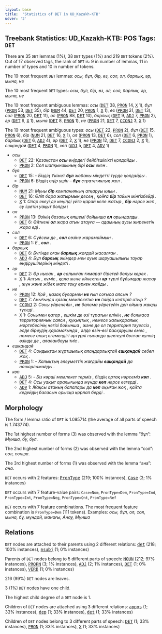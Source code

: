 ```yaml
---
layout: base
title:  'Statistics of DET in UD_Kazakh-KTB'
udver: '2'
---
```


## Treebank Statistics: UD_Kazakh-KTB: POS Tags: `DET`

There are 35 `DET` lemmas (1%), 38 `DET` types (1%) and 219 `DET` tokens (2%).
Out of 17 observed tags, the rank of `DET` is: 9 in number of lemmas, 11 in number of types and 10 in number of tokens.

The 10 most frequent `DET` lemmas: <em>осы, бұл, бір, өз, сол, ол, барлық, әр, мына, не</em>

The 10 most frequent `DET` types:  <em>осы, бұл, бір, өз, ол, сол, барлық, әр, мына, не</em>

The 10 most frequent ambiguous lemmas: <em>осы</em> (<tt><a href="kk_ktb-pos-DET.html">DET</a></tt> 38, <tt><a href="kk_ktb-pos-PRON.html">PRON</a></tt> 14, <tt><a href="kk_ktb-pos-X.html">X</a></tt> 1), <em>бұл</em> (<tt><a href="kk_ktb-pos-PRON.html">PRON</a></tt> 53, <tt><a href="kk_ktb-pos-DET.html">DET</a></tt> 35), <em>бір</em> (<tt><a href="kk_ktb-pos-NUM.html">NUM</a></tt> 44, <tt><a href="kk_ktb-pos-DET.html">DET</a></tt> 20, <tt><a href="kk_ktb-pos-PRON.html">PRON</a></tt> 1, <tt><a href="kk_ktb-pos-X.html">X</a></tt> 1), <em>өз</em> (<tt><a href="kk_ktb-pos-PRON.html">PRON</a></tt> 31, <tt><a href="kk_ktb-pos-DET.html">DET</a></tt> 13), <em>сол</em> (<tt><a href="kk_ktb-pos-PRON.html">PRON</a></tt> 20, <tt><a href="kk_ktb-pos-DET.html">DET</a></tt> 11), <em>ол</em> (<tt><a href="kk_ktb-pos-PRON.html">PRON</a></tt> 88, <tt><a href="kk_ktb-pos-DET.html">DET</a></tt> 10), <em>барлық</em> (<tt><a href="kk_ktb-pos-DET.html">DET</a></tt> 9, <tt><a href="kk_ktb-pos-ADJ.html">ADJ</a></tt> 7, <tt><a href="kk_ktb-pos-PRON.html">PRON</a></tt> 2), <em>әр</em> (<tt><a href="kk_ktb-pos-DET.html">DET</a></tt> 9, <tt><a href="kk_ktb-pos-X.html">X</a></tt> 1), <em>мына</em> (<tt><a href="kk_ktb-pos-DET.html">DET</a></tt> 8, <tt><a href="kk_ktb-pos-PRON.html">PRON</a></tt> 1), <em>не</em> (<tt><a href="kk_ktb-pos-PRON.html">PRON</a></tt> 21, <tt><a href="kk_ktb-pos-DET.html">DET</a></tt> 7, <tt><a href="kk_ktb-pos-CCONJ.html">CCONJ</a></tt> 3, <tt><a href="kk_ktb-pos-X.html">X</a></tt> 1)

The 10 most frequent ambiguous types:  <em>осы</em> (<tt><a href="kk_ktb-pos-DET.html">DET</a></tt> 22, <tt><a href="kk_ktb-pos-PRON.html">PRON</a></tt> 2), <em>бұл</em> (<tt><a href="kk_ktb-pos-DET.html">DET</a></tt> 15, <tt><a href="kk_ktb-pos-PRON.html">PRON</a></tt> 6), <em>бір</em> (<tt><a href="kk_ktb-pos-NUM.html">NUM</a></tt> 21, <tt><a href="kk_ktb-pos-DET.html">DET</a></tt> 16, <tt><a href="kk_ktb-pos-X.html">X</a></tt> 1), <em>ол</em> (<tt><a href="kk_ktb-pos-PRON.html">PRON</a></tt> 13, <tt><a href="kk_ktb-pos-DET.html">DET</a></tt> 6), <em>сол</em> (<tt><a href="kk_ktb-pos-DET.html">DET</a></tt> 6, <tt><a href="kk_ktb-pos-PRON.html">PRON</a></tt> 1), <em>барлық</em> (<tt><a href="kk_ktb-pos-DET.html">DET</a></tt> 6, <tt><a href="kk_ktb-pos-ADJ.html">ADJ</a></tt> 4), <em>әр</em> (<tt><a href="kk_ktb-pos-DET.html">DET</a></tt> 2, <tt><a href="kk_ktb-pos-X.html">X</a></tt> 1), <em>не</em> (<tt><a href="kk_ktb-pos-PRON.html">PRON</a></tt> 12, <tt><a href="kk_ktb-pos-DET.html">DET</a></tt> 7, <tt><a href="kk_ktb-pos-CCONJ.html">CCONJ</a></tt> 2, <tt><a href="kk_ktb-pos-X.html">X</a></tt> 1), <em>ешқандай</em> (<tt><a href="kk_ktb-pos-DET.html">DET</a></tt> 4, <tt><a href="kk_ktb-pos-PRON.html">PRON</a></tt> 1), <em>көп</em> (<tt><a href="kk_ktb-pos-ADJ.html">ADJ</a></tt> 5, <tt><a href="kk_ktb-pos-DET.html">DET</a></tt> 4, <tt><a href="kk_ktb-pos-ADV.html">ADV</a></tt> 1)


* <em>осы</em>
  * <tt><a href="kk_ktb-pos-DET.html">DET</a></tt> 22: <em>Қазақстан <b>осы</b> өңірдегі бейбітшілікті қолдайды .</em>
  * <tt><a href="kk_ktb-pos-PRON.html">PRON</a></tt> 2: <em>Сол шапқыншының бірі <b>осы</b> екен .</em>
* <em>бұл</em>
  * <tt><a href="kk_ktb-pos-DET.html">DET</a></tt> 15: <em>- Біздің Үкімет <b>бұл</b> жобаны міндетті түрде қолдайды .</em>
  * <tt><a href="kk_ktb-pos-PRON.html">PRON</a></tt> 6: <em>Біздің өңір үшін – <b>бұл</b> стратегиялық жол .</em>
* <em>бір</em>
  * <tt><a href="kk_ktb-pos-NUM.html">NUM</a></tt> 21: <em>Мұны <b>бір</b> компанияның атқаруы қиын .</em>
  * <tt><a href="kk_ktb-pos-DET.html">DET</a></tt> 16: <em>Өліп бара жатырмын десең , қойға <b>бір</b> тайын мінгізбейді .</em>
  * <tt><a href="kk_ktb-pos-X.html">X</a></tt> 1: <em>Олар екеуі де көңілді үйге қарай келе жатыр , <b>бір</b> нәрсе жеп , су ішетін уақыт болды !</em>
* <em>ол</em>
  * <tt><a href="kk_ktb-pos-PRON.html">PRON</a></tt> 13: <em>Өзінің базалық өлшемі бойынша <b>ол</b> орындалды .</em>
  * <tt><a href="kk_ktb-pos-DET.html">DET</a></tt> 6: <em>Өйткені <b>ол</b> жара атын атауға — адамның аузы жиренетін жара еді .</em>
* <em>сол</em>
  * <tt><a href="kk_ktb-pos-DET.html">DET</a></tt> 6: <em>Сүйсем де , <b>сол</b> сөзіне жарамаймын .</em>
  * <tt><a href="kk_ktb-pos-PRON.html">PRON</a></tt> 1: <em>Е , <b>сол</b> .</em>
* <em>барлық</em>
  * <tt><a href="kk_ktb-pos-DET.html">DET</a></tt> 6: <em>Бүгінде оған <b>барлық</b> жағдай жасалған .</em>
  * <tt><a href="kk_ktb-pos-ADJ.html">ADJ</a></tt> 4: <em>Бұл <b>барлық</b> әкімдер мен ауыл шаруашылығы тауар өндірушілерінің міндеті .</em>
* <em>әр</em>
  * <tt><a href="kk_ktb-pos-DET.html">DET</a></tt> 2: <em>Әр нысан , <b>әр</b> салынған ғимарат бірегей болуы керек .</em>
  * <tt><a href="kk_ktb-pos-X.html">X</a></tt> 1: <em>Алтын , күміс , қола және әйнектен <b>әр</b> түрлі бұйымдар жасау , жүн және жібек мата тоқу өркен жайды .</em>
* <em>не</em>
  * <tt><a href="kk_ktb-pos-PRON.html">PRON</a></tt> 12: <em>Қой , қазақ бұлармен <b>не</b> ғып соғыса алсын ?</em>
  * <tt><a href="kk_ktb-pos-DET.html">DET</a></tt> 7: <em>Анығында қазақ мемлекетке <b>не</b> пайда келтіріп отыр ?</em>
  * <tt><a href="kk_ktb-pos-CCONJ.html">CCONJ</a></tt> 2: <em>Соны үйренейін , <b>не</b> балама үйретейін деп ойына жақсы түседі .</em>
  * <tt><a href="kk_ktb-pos-X.html">X</a></tt> 1: <em>Сонымен қатар , ешкім де өзі тұратын елінің , <b>не</b> болмаса территорияның саяси , құқықтық , немесе халықаралық мәртебесінің негізі бойынша , және де ол территория тәуелсіз , әлде біреудің қарамағында , әлде өзін-өзі басқарушы емес , немесе оның егемендігі әртүрлі нысанда шектеулі болған күннің өзінде де , алаланбауы тиіс .</em>
* <em>ешқандай</em>
  * <tt><a href="kk_ktb-pos-DET.html">DET</a></tt> 4: <em>Сондықтан жұртшылық алаңдарлықтай <b>ешқандай</b> себеп жоқ .</em>
  * <tt><a href="kk_ktb-pos-PRON.html">PRON</a></tt> 1: <em>– Халықтың әлеуметтік жағдайы <b>ешқандай</b> да нашарламайды .</em>
* <em>көп</em>
  * <tt><a href="kk_ktb-pos-ADJ.html">ADJ</a></tt> 5: <em>- Біз көрші мемлекет терміз , біздің ортақ нәрсеміз <b>көп</b> .</em>
  * <tt><a href="kk_ktb-pos-DET.html">DET</a></tt> 4: <em>Осы уақыт аралығында мұнда <b>көп</b> нәрсе өзгерді .</em>
  * <tt><a href="kk_ktb-pos-ADV.html">ADV</a></tt> 1: <em>Жақсы атаның балалары да <b>көп</b> оқыған жоқ , қайта кедейдің баласын орысқа қорлап берді .</em>

## Morphology

The form / lemma ratio of `DET` is 1.085714 (the average of all parts of speech is 1.743774).

The 1st highest number of forms (3) was observed with the lemma “бұл”: <em>Мұнша, бұ, бұл</em>.

The 2nd highest number of forms (2) was observed with the lemma “сол”: <em>сол, сонша</em>.

The 3rd highest number of forms (1) was observed with the lemma “ана”: <em>ана</em>.

`DET` occurs with 2 features: <tt><a href="kk_ktb-feat-PronType.html">PronType</a></tt> (219; 100% instances), <tt><a href="kk_ktb-feat-Case.html">Case</a></tt> (3; 1% instances)

`DET` occurs with 7 feature-value pairs: `Case=Nom`, `PronType=Dem`, `PronType=Ind`, `PronType=Int`, `PronType=Neg`, `PronType=Qnt`, `PronType=Ref`

`DET` occurs with 7 feature combinations.
The most frequent feature combination is `PronType=Dem` (111 tokens).
Examples: <em>осы, бұл, ол, сол, мына, бұ, мұндай, манағы, Анау, Мұнша</em>


## Relations

`DET` nodes are attached to their parents using 2 different relations: <tt><a href="kk_ktb-dep-det.html">det</a></tt> (218; 100% instances), <tt><a href="kk_ktb-dep-nsubj.html">nsubj</a></tt> (1; 0% instances)

Parents of `DET` nodes belong to 5 different parts of speech: <tt><a href="kk_ktb-pos-NOUN.html">NOUN</a></tt> (212; 97% instances), <tt><a href="kk_ktb-pos-PROPN.html">PROPN</a></tt> (3; 1% instances), <tt><a href="kk_ktb-pos-ADJ.html">ADJ</a></tt> (2; 1% instances), <tt><a href="kk_ktb-pos-DET.html">DET</a></tt> (1; 0% instances), <tt><a href="kk_ktb-pos-VERB.html">VERB</a></tt> (1; 0% instances)

216 (99%) `DET` nodes are leaves.

3 (1%) `DET` nodes have one child.

The highest child degree of a `DET` node is 1.

Children of `DET` nodes are attached using 3 different relations: <tt><a href="kk_ktb-dep-appos.html">appos</a></tt> (1; 33% instances), <tt><a href="kk_ktb-dep-dep.html">dep</a></tt> (1; 33% instances), <tt><a href="kk_ktb-dep-det.html">det</a></tt> (1; 33% instances)

Children of `DET` nodes belong to 3 different parts of speech: <tt><a href="kk_ktb-pos-DET.html">DET</a></tt> (1; 33% instances), <tt><a href="kk_ktb-pos-PRON.html">PRON</a></tt> (1; 33% instances), <tt><a href="kk_ktb-pos-X.html">X</a></tt> (1; 33% instances)

